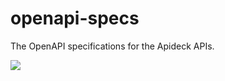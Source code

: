 # openapi-specs
The OpenAPI specifications for the Apideck APIs.

<img src="http://validator.swagger.io/validator?url=https://openapi-specs.apideck.com/crm.yml">
